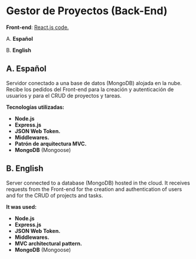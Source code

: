 # Gestor de Proyectos (Back-End)

**Front-end**: [React.js code.](https://github.com/Agustin-morcillo/MERN_project_manager_Client)

A. **Español**

B. **English**

## A. Español
Servidor conectado a una base de datos (MongoDB) alojada en la nube. Recibe los pedidos del Front-end para la creación y autenticación de usuarios y para el CRUD de proyectos y tareas.

**Tecnologías utilizadas:**
- **Node.js**
- **Express.js**
- **JSON Web Token.**
- **Middlewares.**
- **Patrón de arquitectura MVC.**
- **MongoDB** (Mongoose)

## B. English
Server connected to a database (MongoDB) hosted in the cloud. It receives requests from the Front-end for the creation and authentication of users and for the CRUD of projects and tasks.

**It was used:**
- **Node.js**
- **Express.js**
- **JSON Web Token.**
- **Middlewares.**
- **MVC architectural pattern.**
- **MongoDB** (Mongoose)

